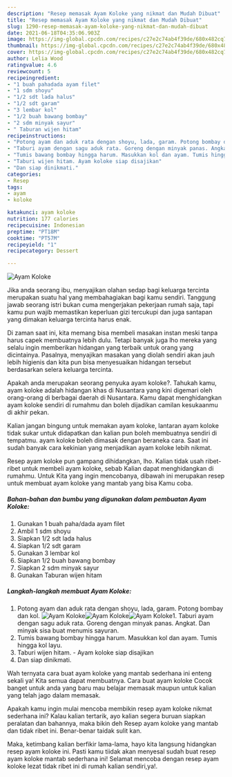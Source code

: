 ```yaml
---
description: "Resep memasak Ayam Koloke yang nikmat dan Mudah Dibuat"
title: "Resep memasak Ayam Koloke yang nikmat dan Mudah Dibuat"
slug: 1290-resep-memasak-ayam-koloke-yang-nikmat-dan-mudah-dibuat
date: 2021-06-18T04:35:06.903Z
image: https://img-global.cpcdn.com/recipes/c27e2c74ab4f39de/680x482cq70/ayam-koloke-foto-resep-utama.jpg
thumbnail: https://img-global.cpcdn.com/recipes/c27e2c74ab4f39de/680x482cq70/ayam-koloke-foto-resep-utama.jpg
cover: https://img-global.cpcdn.com/recipes/c27e2c74ab4f39de/680x482cq70/ayam-koloke-foto-resep-utama.jpg
author: Lelia Wood
ratingvalue: 4.6
reviewcount: 5
recipeingredient:
- "1 buah pahadada ayam filet"
- "1 sdm shoyu"
- "1/2 sdt lada halus"
- "1/2 sdt garam"
- "3 lembar kol"
- "1/2 buah bawang bombay"
- "2 sdm minyak sayur"
- " Taburan wijen hitam"
recipeinstructions:
- "Potong ayam dan aduk rata dengan shoyu, lada, garam. Potong bombay dan kol."
- "Taburi ayam dengan sagu aduk rata. Goreng dengan minyak panas. Angkat. Dan minyak sisa buat menumis sayuran."
- "Tumis bawang bombay hingga harum. Masukkan kol dan ayam. Tumis hingga kol layu."
- "Taburi wijen hitam. Ayam koloke siap disajikan"
- "Dan siap dinikmati."
categories:
- Resep
tags:
- ayam
- koloke

katakunci: ayam koloke 
nutrition: 177 calories
recipecuisine: Indonesian
preptime: "PT18M"
cooktime: "PT57M"
recipeyield: "1"
recipecategory: Dessert

---
```



![Ayam Koloke](https://img-global.cpcdn.com/recipes/c27e2c74ab4f39de/680x482cq70/ayam-koloke-foto-resep-utama.jpg)

Jika anda seorang ibu, menyajikan olahan sedap bagi keluarga tercinta merupakan suatu hal yang membahagiakan bagi kamu sendiri. Tanggung jawab seorang istri bukan cuma mengerjakan pekerjaan rumah saja, tapi kamu pun wajib memastikan keperluan gizi tercukupi dan juga santapan yang dimakan keluarga tercinta harus enak.

Di zaman  saat ini, kita memang bisa membeli masakan instan meski tanpa harus capek membuatnya lebih dulu. Tetapi banyak juga lho mereka yang selalu ingin memberikan hidangan yang terbaik untuk orang yang dicintainya. Pasalnya, menyajikan masakan yang diolah sendiri akan jauh lebih higienis dan kita pun bisa menyesuaikan hidangan tersebut berdasarkan selera keluarga tercinta. 



Apakah anda merupakan seorang penyuka ayam koloke?. Tahukah kamu, ayam koloke adalah hidangan khas di Nusantara yang kini digemari oleh orang-orang di berbagai daerah di Nusantara. Kamu dapat menghidangkan ayam koloke sendiri di rumahmu dan boleh dijadikan camilan kesukaanmu di akhir pekan.

Kalian jangan bingung untuk memakan ayam koloke, lantaran ayam koloke tidak sukar untuk didapatkan dan kalian pun boleh membuatnya sendiri di tempatmu. ayam koloke boleh dimasak dengan beraneka cara. Saat ini sudah banyak cara kekinian yang menjadikan ayam koloke lebih nikmat.

Resep ayam koloke pun gampang dihidangkan, lho. Kalian tidak usah ribet-ribet untuk membeli ayam koloke, sebab Kalian dapat menghidangkan di rumahmu. Untuk Kita yang ingin mencobanya, dibawah ini merupakan resep untuk membuat ayam koloke yang mantab yang bisa Kamu coba.

<!--inarticleads1-->

##### Bahan-bahan dan bumbu yang digunakan dalam pembuatan Ayam Koloke:

1. Gunakan 1 buah paha/dada ayam filet
1. Ambil 1 sdm shoyu
1. Siapkan 1/2 sdt lada halus
1. Siapkan 1/2 sdt garam
1. Gunakan 3 lembar kol
1. Siapkan 1/2 buah bawang bombay
1. Siapkan 2 sdm minyak sayur
1. Gunakan  Taburan wijen hitam




<!--inarticleads2-->

##### Langkah-langkah membuat Ayam Koloke:

1. Potong ayam dan aduk rata dengan shoyu, lada, garam. Potong bombay dan kol.
<img src="https://img-global.cpcdn.com/steps/a334f911b13aad98/160x128cq70/ayam-koloke-langkah-memasak-1-foto.jpg" alt="Ayam Koloke"><img src="https://img-global.cpcdn.com/steps/d1c65ceec954d2e8/160x128cq70/ayam-koloke-langkah-memasak-1-foto.jpg" alt="Ayam Koloke"><img src="https://img-global.cpcdn.com/steps/899e5fc3b59ef8ea/160x128cq70/ayam-koloke-langkah-memasak-1-foto.jpg" alt="Ayam Koloke">1. Taburi ayam dengan sagu aduk rata. Goreng dengan minyak panas. Angkat. Dan minyak sisa buat menumis sayuran.
1. Tumis bawang bombay hingga harum. Masukkan kol dan ayam. Tumis hingga kol layu.
1. Taburi wijen hitam. - Ayam koloke siap disajikan
1. Dan siap dinikmati.




Wah ternyata cara buat ayam koloke yang mantab sederhana ini enteng sekali ya! Kita semua dapat membuatnya. Cara buat ayam koloke Cocok banget untuk anda yang baru mau belajar memasak maupun untuk kalian yang telah jago dalam memasak.

Apakah kamu ingin mulai mencoba membikin resep ayam koloke nikmat sederhana ini? Kalau kalian tertarik, ayo kalian segera buruan siapkan peralatan dan bahannya, maka bikin deh Resep ayam koloke yang mantab dan tidak ribet ini. Benar-benar taidak sulit kan. 

Maka, ketimbang kalian berfikir lama-lama, hayo kita langsung hidangkan resep ayam koloke ini. Pasti kamu tiidak akan menyesal sudah buat resep ayam koloke mantab sederhana ini! Selamat mencoba dengan resep ayam koloke lezat tidak ribet ini di rumah kalian sendiri,ya!.

